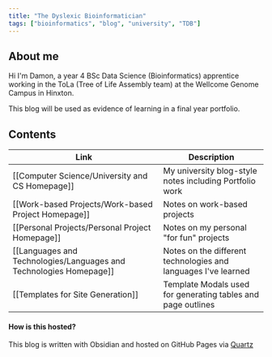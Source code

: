 ```yaml
---
title: "The Dyslexic Bioinformatician"
tags: ["bioinformatics", "blog", "university", "TDB"]
---
```


## About me
Hi I'm Damon, a year 4 BSc Data Science (Bioinformatics) apprentice working in the ToLa (Tree of Life Assembly team) at the Wellcome Genome Campus in Hinxton.

This blog will be used as evidence of learning in a final year portfolio.

## Contents

| Link | Description | 
|-----|-----|
| [[Computer Science/University and CS Homepage]] | My university blog-style notes including Portfolio work |
| [[Work-based Projects/Work-based Project Homepage]] | Notes on work-based projects |
| [[Personal Projects/Personal Project Homepage]] | Notes on my personal "for fun" projects | 
| [[Languages and Technologies/Languages and Technologies Homepage]] | Notes on the different technologies and languages I've learned |
| [[Templates for Site Generation]] | Template Modals used for generating tables and page outlines |

#### How is this hosted?
This blog is written with Obsidian and hosted on GitHub Pages via [Quartz](https://github.com/jackyzha0/quartz)